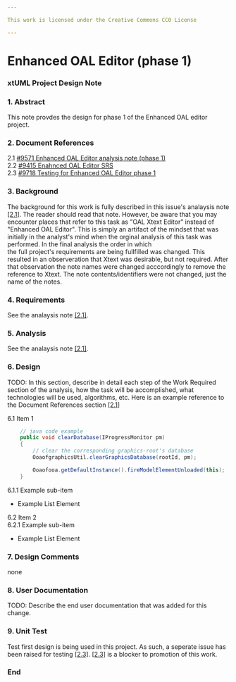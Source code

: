 ```yaml
---

This work is licensed under the Creative Commons CC0 License

---
```


# Enhanced OAL Editor (phase 1)
### xtUML Project Design Note

### 1. Abstract

This note provdes the design for phase 1 of the Enhanced OAL editor project. 

### 2. Document References

<a id="2.1"></a>2.1 [#9571 Enhanced OAL Editor analysis note (phase 1)](9571_oal_xtext_editor_option2_ant.md)  
<a id="2.2"></a>2.2 [#9415 Enahnced OAL Editor SRS](https://docs.google.com/document/d/1gbqKooXBE5xBIv5bSS86pKOMKLS_W4t0GTjUfpvQvIY/edit)  
<a id="2.3"></a>2.3 [#9718 Testing for Enhanced OAL Editor phase 1](https://support.onefact.net/issues/9718)  

### 3. Background

The background for this work is fully described in this issue's analaysis note [[2.1]](#2.1). The reader should 
read that note. However, be aware that you may encounter places that refer to this task as "OAL Xtext Editor"
instead of "Enhanced OAL Editor". This is simply an artifact of the mindset that was initially in the 
analyst's mind when the orginal analysis of this task was performed. In the final analysis the order in which  
the full project's requirements are being fullfilled was changed. This resulted in an observeration that Xtext 
was desirable, but not required. After that observation the note names were changed acccordingly to 
remove the reference to Xtext. The note contents/identifiers were not changed, just the name of the notes.

### 4. Requirements

See the analaysis note [[2.1]](#2.1). 

### 5. Analysis

See the analaysis note [[2.1]](#2.1). 

### 6. Design

TODO:
In this section, describe in detail each step of the Work Required section of
the analysis, how the task will be accomplished, what technologies will
be used, algorithms, etc. Here is an example reference to the Document References section [[2.1]](#2.1)

6.1 Item 1  
```java
    // java code example
    public void clearDatabase(IProgressMonitor pm) 
    {
        // clear the corresponding graphics-root's database
        OoaofgraphicsUtil.clearGraphicsDatabase(rootId, pm);

        Ooaofooa.getDefaultInstance().fireModelElementUnloaded(this);
    }
```
6.1.1 Example sub-item
* Example List Element

6.2 Item 2  
6.2.1 Example sub-item
* Example List Element

### 7. Design Comments

none

### 8. User Documentation

TODO: Describe the end user documentation that was added for this change. 

### 9. Unit Test

Test first design is being used in this project. As such, a seperate issue has been raised for 
testing [[2.3]](#2.3). [[2.3]](#2.3) is a blocker to promotion of this work.  

### End
